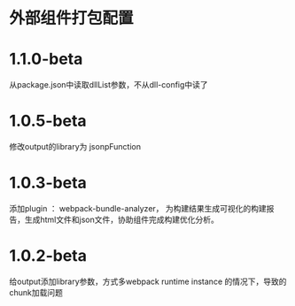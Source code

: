 
# 外部组件打包配置

# 1.1.0-beta
从package.json中读取dllList参数，不从dll-config中读了

# 1.0.5-beta
修改output的library为 jsonpFunction

# 1.0.3-beta
添加plugin ： webpack-bundle-analyzer， 为构建结果生成可视化的构建报告，生成html文件和json文件，协助组件完成构建优化分析。

# 1.0.2-beta

给output添加library参数，方式多webpack runtime instance 的情况下，导致的chunk加载问题
